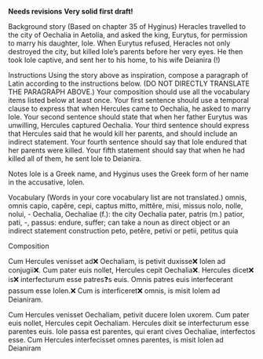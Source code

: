 **Needs revisions**
**Very solid first draft!**

Background story
(Based on chapter 35 of Hyginus)
Heracles travelled to the city of Oechalia in Aetolia, and asked the king, Eurytus, for permission to marry his daughter, Iole. 
When Eurytus refused, Heracles not only destroyed the city, but killed Iole’s parents before her very eyes. 
He then took Iole captive, and sent her to his home, to his wife Deianira (!)

Instructions
Using the story above as inspiration, compose a paragraph of Latin according to the instructions below. (DO NOT DIRECTLY TRANSLATE THE PARAGRAPH ABOVE.)
Your composition should use all the vocabulary items listed below at least once.
Your first sentence should use a temporal clause to express that when Hercules came to Oechalia, he asked to marry Iole.
Your second sentence should state that when her father Eurytus was unwilling, Hercules captured Oechalia.
Your third sentence should express that Hercules said that he would kill her parents, and should include an indirect statement.
Your fourth sentence should say that Iole endured that her parents were killed.
Your fifth statement should say that when he had killed all of them, he sent Iole to Deianira.
                                    
Notes
Iole is a Greek name, and Hyginus uses the Greek form of her name in the accusative, Iolen.

Vocabulary
(Words in your core vocabulary list are not translated.)
omnis, omnis
capio, capĕre, cepi, captus
mitto, mittĕre, misi, missus
nolo, nolle, nolui, -
Oechalia, Oechaliae (f.): the city Oechalia
pater, patris (m.)
patior, pati, -, passus: endure, suffer; can take a noun as direct object or an indirect statement construction
peto, petĕre, petivi or petii, petitus
quia

Composition

Cum Hercules venisset ad❌ Oechaliam, is petivit duxisse❌ Iolen ad conjugii❌.
Cum pater euis nollet, Hercules cepit Oechalia❌.
Hercules dicet❌ is❌ interfecturum esse patres❓s euis.
Omnis patres euis interfecerant passum esse Iolen.❌
Cum is interficeret❌ omnis, is misit Iolem ad Deianiram.

Cum Hercules venisset Oechaliam, petivit ducere Iolen uxorem.
Cum pater euis nollet, Hercules cepit Oechaliam.
Hercules dixit se interfecturum esse parentes euis.
Iole passa est parentes, qui erant cives Oechaliae, interfectos esse.
Cum Hercules interfecisset omnes parentes, is misit Iolen ad Deianiram
